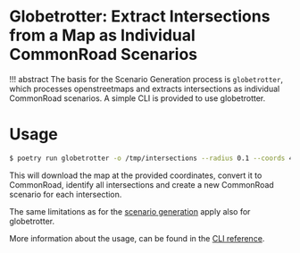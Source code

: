 # Globetrotter: Extract Intersections from a Map as Individual CommonRoad Scenarios

!!! abstract
    The basis for the Scenario Generation process is `globetrotter`, which processes openstreetmaps and extracts intersections as individual CommonRoad scenarios. A simple CLI is provided to use globetrotter.

# Usage

```sh
$ poetry run globetrotter -o /tmp/intersections --radius 0.1 --coords 48.264682/11.671399
```

This will download the map at the provided coordinates, convert it to CommonRoad, identify all intersections and create a new CommonRoad scenario for each intersection.

The same limitations as for the [scenario generation](./generate_scenarios) apply also for globetrotter.

More information about the usage, can be found in the [CLI reference](../../reference/cli/#globetrotter).
